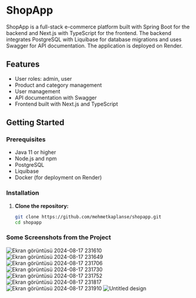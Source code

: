 # ShopApp

ShopApp is a full-stack e-commerce platform built with Spring Boot for the backend and Next.js with TypeScript for the frontend. The backend integrates PostgreSQL with Liquibase for database migrations and uses Swagger for API documentation. The application is deployed on Render.

## Features

- User roles: admin, user
- Product and category management
- User management
- API documentation with Swagger
- Frontend built with Next.js and TypeScript

## Getting Started

### Prerequisites

- Java 11 or higher
- Node.js and npm
- PostgreSQL
- Liquibase
- Docker (for deployment on Render)

### Installation

1. **Clone the repository:**

   ```bash
   git clone https://github.com/mehmetkaplanse/shopapp.git
   cd shopapp


### Some Screenshots from the Project

![Ekran görüntüsü 2024-08-17 231610](https://github.com/user-attachments/assets/2e122769-4643-4c7b-822c-9f65a1793cda)
![Ekran görüntüsü 2024-08-17 231649](https://github.com/user-attachments/assets/63d9e332-1c2b-4ba2-9ea5-83d5e6fd6f0a)
![Ekran görüntüsü 2024-08-17 231706](https://github.com/user-attachments/assets/29372475-5d16-497e-9a45-8f4a821859e4)
![Ekran görüntüsü 2024-08-17 231730](https://github.com/user-attachments/assets/bda753f1-7b8d-4302-a415-7184014cab8d)
![Ekran görüntüsü 2024-08-17 231752](https://github.com/user-attachments/assets/0d87bf98-b16e-4a48-b8df-8a1c34703c50)
![Ekran görüntüsü 2024-08-17 231817](https://github.com/user-attachments/assets/5af0adb1-8ee2-4a22-bbc3-af7d75ede2af)
![Ekran görüntüsü 2024-08-17 231910](https://github.com/user-attachments/assets/0008d85d-9149-43a9-8227-51ec3d971344)
![Untitled design](https://github.com/user-attachments/assets/2598e81a-d21c-48b0-9f6c-9b893c1d9f96)
